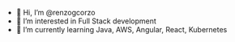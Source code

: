 - 👋 Hi, I’m @renzogcorzo
- 👀 I’m interested in Full Stack development
- 🌱 I’m currently learning Java, AWS, Angular, React, Kubernetes
